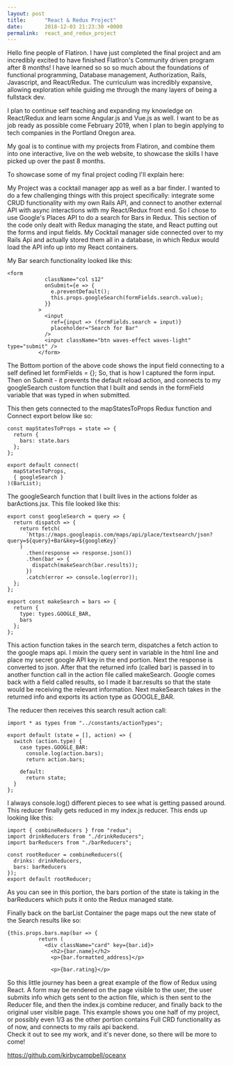 ```yaml
---
layout: post
title:      "React & Redux Project"
date:       2018-12-03 21:23:30 +0000
permalink:  react_and_redux_project
---
```



Hello fine people of Flatiron.  I have just completed the final project and am incredibly excited to have finished FlatIron's Community driven program after 8 months!  I have learned so so so much about the foundations of functional programming, Database management, Authorization, Rails, Javascript, and React/Redux.  The curriculum was incredibly expansive, allowing exploration while guiding me through the many layers of being a fullstack dev.  

I plan to continue self teaching and expanding my knowledge on React/Redux and learn some Angular.js and Vue.js as well.  I want to be as job ready as possible come February 2019, when I plan to begin applying to tech companies in the Portland Oregon area.  

My goal is to continue with my projects from Flatiron, and combine them into one interactive, live on the web website, to showcase the skills I have picked up over the past 8 months.  

To showcase some of my final project coding I'll explain here: 

My Project was a cocktail manager app as well as a bar finder.  I wanted to do a few challenging things with this project specifically: integrate some CRUD functionality with my own Rails API, and connect to another external API with async interactions with my React/Redux front end.  So I chose to use Google's Places API to do a search for Bars in Redux.  This section of the code only dealt with Redux managing the state, and React putting out the forms and input fields.  My Cocktail manager side connected over to my Rails Api and actually stored them all in a database, in which Redux would load the API info up into my React containers.  

My Bar search functionality looked like this:

```
<form
            className="col s12"
            onSubmit={e => {
              e.preventDefault();
              this.props.googleSearch(formFields.search.value);
            }}
          >
            <input
              ref={input => (formFields.search = input)}
              placeholder="Search for Bar"
            />
            <input className="btn waves-effect waves-light" type="submit" />
          </form>
```

The Bottom portion of the above code shows the input field connecting to a self defined let formFields = {}; So, that is how I captured the form input.  Then on Submit - it prevents the default reload action, and connects to my googleSearch custom function that I built and sends in the formField variable that was typed in when submitted.  

This then gets connected to the mapStatesToProps Redux function and Connect export below like so:

```
const mapStatesToProps = state => {
  return {
    bars: state.bars
  };
};

export default connect(
  mapStatesToProps,
  { googleSearch }
)(BarList);
```

The googleSearch function that I built lives in the actions folder as barActions.jsx.  This file looked like this:

```
export const googleSearch = query => {
  return dispatch => {
    return fetch(
      `https://maps.googleapis.com/maps/api/place/textsearch/json?query=${query}+Bar&key=${googleKey}`
    )
      .then(response => response.json())
      .then(bar => {
        dispatch(makeSearch(bar.results));
      })
      .catch(error => console.log(error));
  };
};

export const makeSearch = bars => {
  return {
    type: types.GOOGLE_BAR,
    bars
  };
};
```
This action function takes in the search term, dispatches a fetch action to the google maps api.  I mixin the query sent in variable in the html line and place my secret google API key in the end portion.  Next the response is converted to json.  After that the returned info (called bar) is passed in to another function call in the action file called makeSearch.  Google comes back with a field called results, so I made it bar.results so that the state would be receiving the relevant information.  Next makeSearch takes in the returned info and exports its action type as GOOGLE_BAR.  

The reducer then receives this search result action call:

```
import * as types from "../constants/actionTypes";

export default (state = [], action) => {
  switch (action.type) {
    case types.GOOGLE_BAR:
      console.log(action.bars);
      return action.bars;

    default:
      return state;
  }
};

```

I always console.log() different pieces to see what is getting passed around.  This reducer finally gets reduced in my index.js reducer.  This ends up looking like this:

```
import { combineReducers } from "redux";
import drinkReducers from "./drinkReducers";
import barReducers from "./barReducers";

const rootReducer = combineReducers({
  drinks: drinkReducers,
  bars: barReducers
});
export default rootReducer;

```

As you can see in this portion, the bars portion of the state is taking in the barReducers which puts it onto the Redux managed state.  

Finally back on the barList Container the page maps out the new state of the Search results like so:

```
{this.props.bars.map(bar => {
          return (
            <div className="card" key={bar.id}>
              <h2>{bar.name}</h2>
              <p>{bar.formatted_address}</p>

              <p>{bar.rating}</p>
```

So this little journey has been a great example of the flow of Redux using React.  A form may be rendered on the page visible to the user, the user submits info which gets sent to the action file, which is then sent to the Reducer file, and then the index.js combine reducer, and finally back to the original user visible page.  This example shows you one half of my project, or possibly even 1/3 as the other portion contains Full CRD functionality as of now, and connects to my rails api backend.  
Check it out to see my work, and it's never done, so there will be more to come!

https://github.com/kirbycampbell/oceanx
